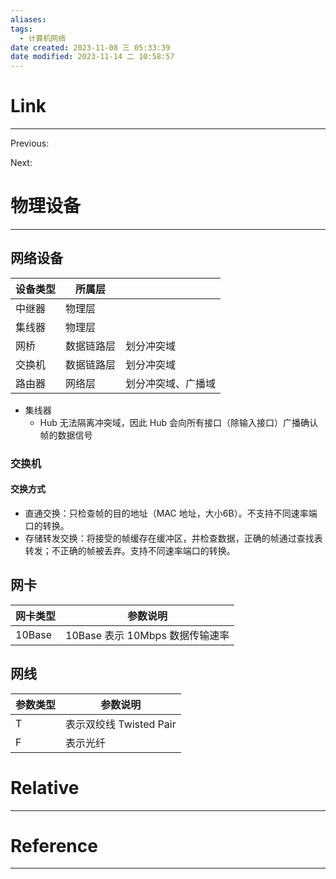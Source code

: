 ```yaml
---
aliases: 
tags:
  - 计算机网络
date created: 2023-11-08 三 05:33:39
date modified: 2023-11-14 二 10:58:57
---
```


# Link

---
Previous:

Next:

# 物理设备

---

## 网络设备

| 设备类型 | 所属层     |                    |
| -------- | ---------- | ------------------ |
| 中继器   | 物理层     |                    |
| 集线器   | 物理层     |                    |
| 网桥     | 数据链路层 | 划分冲突域         |
| 交换机   | 数据链路层 | 划分冲突域         |
| 路由器   | 网络层     | 划分冲突域、广播域 |

- 集线器
  - Hub 无法隔离冲突域，因此 Hub 会向所有接口（除输入接口）广播确认帧的数据信号

### 交换机

#### 交换方式

- 直通交换：只检查帧的目的地址（MAC 地址，大小6B）。不支持不同速率端口的转换。
- 存储转发交换：将接受的帧缓存在缓冲区，并检查数据，正确的帧通过查找表转发；不正确的帧被丢弃。支持不同速率端口的转换。

## 网卡

| 网卡类型 | 参数说明 |
| -------- | -------- |
| 10Base   | 10Base 表示 10Mbps 数据传输速率         |

## 网线

| 参数类型 | 参数说明                |
| -------- | ----------------------- |
| T        | 表示双绞线 Twisted Pair |
| F        | 表示光纤                        |

# Relative

---

# Reference

---
